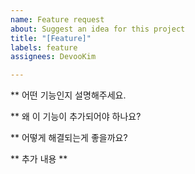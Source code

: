 ```yaml
---
name: Feature request
about: Suggest an idea for this project
title: "[Feature]"
labels: feature
assignees: DevooKim

---
```


** 어떤 기능인지 설명해주세요.


** 왜 이 기능이 추가되어야 하나요?


** 어떻게 해결되는게 좋을까요?


** 추가 내용 **
